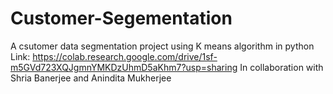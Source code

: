 # Customer-Segementation
A csutomer data segmentation project using K means algorithm in python
Link:
https://colab.research.google.com/drive/1sf-m5GVd723XQJgmnYMKDzUhmD5aKhm7?usp=sharing
In collaboration with Shria Banerjee and Anindita Mukherjee
